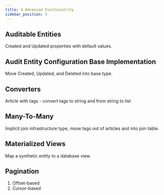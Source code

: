 ```yaml
---
title: 4 Advanced Functionality
sidebar_position: 5
---
```



## Auditable Entities
Created and Updated properties with default values.

## Audit Entity Configuration Base Implementation
Move Created, Updated, and Deleted into base type.

## Converters
Article with tags - convert tags to string and from string to list

## Many-To-Many
Implicit join infrastructure type, move tags out of articles and into join table.

## Materialized Views
Map a synthetic entity to a database view.

## Pagination
1. Offset-based
2. Cursor-based